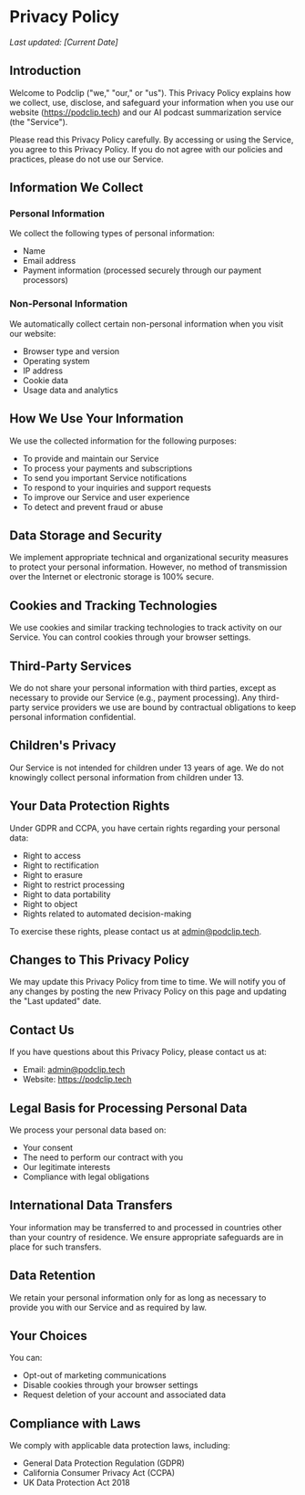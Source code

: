 # Privacy Policy

*Last updated: [Current Date]*

## Introduction

Welcome to Podclip ("we," "our," or "us"). This Privacy Policy explains how we collect, use, disclose, and safeguard your information when you use our website (https://podclip.tech) and our AI podcast summarization service (the "Service").

Please read this Privacy Policy carefully. By accessing or using the Service, you agree to this Privacy Policy. If you do not agree with our policies and practices, please do not use our Service.

## Information We Collect

### Personal Information
We collect the following types of personal information:
- Name
- Email address
- Payment information (processed securely through our payment processors)

### Non-Personal Information
We automatically collect certain non-personal information when you visit our website:
- Browser type and version
- Operating system
- IP address
- Cookie data
- Usage data and analytics

## How We Use Your Information

We use the collected information for the following purposes:
- To provide and maintain our Service
- To process your payments and subscriptions
- To send you important Service notifications
- To respond to your inquiries and support requests
- To improve our Service and user experience
- To detect and prevent fraud or abuse

## Data Storage and Security

We implement appropriate technical and organizational security measures to protect your personal information. However, no method of transmission over the Internet or electronic storage is 100% secure.

## Cookies and Tracking Technologies

We use cookies and similar tracking technologies to track activity on our Service. You can control cookies through your browser settings.

## Third-Party Services

We do not share your personal information with third parties, except as necessary to provide our Service (e.g., payment processing). Any third-party service providers we use are bound by contractual obligations to keep personal information confidential.

## Children's Privacy

Our Service is not intended for children under 13 years of age. We do not knowingly collect personal information from children under 13.

## Your Data Protection Rights

Under GDPR and CCPA, you have certain rights regarding your personal data:
- Right to access
- Right to rectification
- Right to erasure
- Right to restrict processing
- Right to data portability
- Right to object
- Rights related to automated decision-making

To exercise these rights, please contact us at admin@podclip.tech.

## Changes to This Privacy Policy

We may update this Privacy Policy from time to time. We will notify you of any changes by posting the new Privacy Policy on this page and updating the "Last updated" date.

## Contact Us

If you have questions about this Privacy Policy, please contact us at:
- Email: admin@podclip.tech
- Website: https://podclip.tech

## Legal Basis for Processing Personal Data

We process your personal data based on:
- Your consent
- The need to perform our contract with you
- Our legitimate interests
- Compliance with legal obligations

## International Data Transfers

Your information may be transferred to and processed in countries other than your country of residence. We ensure appropriate safeguards are in place for such transfers.

## Data Retention

We retain your personal information only for as long as necessary to provide you with our Service and as required by law.

## Your Choices

You can:
- Opt-out of marketing communications
- Disable cookies through your browser settings
- Request deletion of your account and associated data

## Compliance with Laws

We comply with applicable data protection laws, including:
- General Data Protection Regulation (GDPR)
- California Consumer Privacy Act (CCPA)
- UK Data Protection Act 2018 